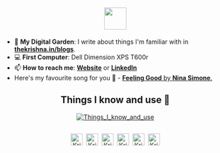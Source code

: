 <h1 align="center"><img src="https://cdn.thekrishna.in/img/kk-name-animated.svg?now1" height="50" /></h1>

- 🌱 **My Digital Garden**: I write about things I'm familiar with in **[thekrishna.in/blogs](https://thekrishna.in/blogs/index.html)**.
- :computer: **First Computer**: Dell Dimension XPS T600r
- 📫 **How to reach me**: **[Website](https://thekrishna.in/)** or **[LinkedIn](https://kanth.tech/linkedin)**
- Here's my favourite song for you :trumpet: - [**Feeling Good** by **Nina Simone**.](https://youtube.com/watch?v=BNMKGYiJpvg)

<h2 align="center">Things I know and use 🌱</h2>
<p align="center"><a href="https://thekrishna.in/#skills"><img alt="Things_I_know_and_use" src="https://i.imgur.com/a9a5yz6.png" /></a></p>
<h2 align="center"></h2>

<p align="center"><a id="GitHub" href="https://kanth.tech/github/"><img width="27px" src="https://cdn.thekrishna.in/img/icon/gh-profile/gh.png?" alt="Krishnakanth Alagiri - GitHub" /></a>&nbsp;&nbsp;<a id="LinkedIn" href="https://kanth.tech/linkedin"><img width="27px" src="https://cdn.thekrishna.in/img/icon/gh-profile/linkedin.png?" alt="Krishnakanth Alagiri - LinkedIn" /></a>&nbsp;&nbsp;<a id="Website" href="https://thekrishna.in/"><img width="27px" src="https://cdn.thekrishna.in/img/icon/gh-profile/web.png?" alt="Krishnakanth Alagiri - Website" /></a>&nbsp;&nbsp;<a id="DEV" href="https://dev.to/bearlike/"><img width="27px" src="https://cdn.thekrishna.in/img/icon/gh-profile/dev.png?" alt="Krishnakanth Alagiri - DEV" /></a>&nbsp;&nbsp;<a id="Medium" href="https://krishna-alagiri.medium.com/"><img width="27px" src="https://cdn.thekrishna.in/img/icon/gh-profile/medium.png?" alt="Krishnakanth Alagiri - Medium" /></a>&nbsp;&nbsp;<a id="Mail" href="mailto:mail@kanth.tech"><img width="27px" src="https://cdn.thekrishna.in/img/icon/gh-profile/mail.png" alt="Krishnakanth Alagiri - Mail"/></a></p>
